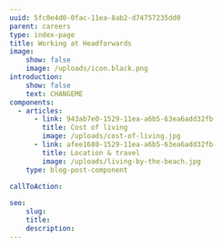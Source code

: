 ```yaml
---
uuid: 5fc0e4d0-0fac-11ea-8ab2-d74757235dd0
parent: careers
type: index-page
title: Working at Headforwards
image:
    show: false
    image: /uploads/icon.black.png
introduction:
    show: false
    text: CHANGEME
components:
  - articles:
      - link: 943ab7e0-1529-11ea-a6b5-63ea6add32fb
        title: Cost of living
        image: /uploads/cost-of-living.jpg
      - link: afee1680-1529-11ea-a6b5-63ea6add32fb
        title: Location & travel
        image: /uploads/living-by-the-beach.jpg
    type: blog-post-component
    
callToAction:

seo:
    slug:
    title:
    description:
---
```


